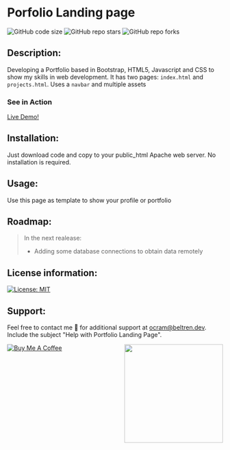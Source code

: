 # Porfolio Landing page
![GitHub code size](https://img.shields.io/github/repo-size/otanerocram/otanerocram.github.io)
![GitHub repo stars](https://img.shields.io/github/stars/otanerocram/otanerocram.github.io)
![GitHub repo forks](https://img.shields.io/github/forks/otanerocram/otanerocram.github.io)

## Description: 
Developing a Portfolio based in Bootstrap, HTML5, Javascript and CSS to show my skills in web development. It has two pages: `index.html` and `projects.html`. Uses a `navbar` and multiple assets

### See in Action
[Live Demo!](https://otanerocram.github.io/)

## Installation: 
Just download code and copy to your public_html Apache web server. No installation is required.

## Usage: 
Use this page as template to show your profile or portfolio

## Roadmap: 
> In the next realease:
> - Adding some database connections to obtain data remotely

## License information: 
[![License: MIT](https://img.shields.io/badge/License-MIT-yellow.svg)](https://opensource.org/licenses/MIT)

## Support: 
Feel free to contact me :call_me_hand: for additional support at ocram@beltren.dev. Include the subject "Help with Portfolio Landing Page".

<img align='right' src="https://media.giphy.com/media/M9gbBd9nbDrOTu1Mqx/giphy.gif" width="230">

[![Buy Me A Coffee](https://cdn.buymeacoffee.com/buttons/v2/default-yellow.png)](https://www.buymeacoffee.com/otanerocram)
